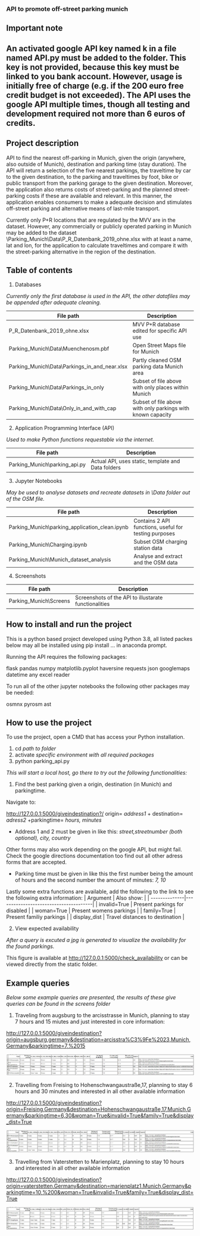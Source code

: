### API to promote off-street parking munich
Important note
----------------------------------------------------------------------------------------------------------------------------	
An activated google API key named k in a file named API.py must be added to the folder. This key is not provided, because this key must be linked to you bank account. However, usage is initially free of charge (e.g. if the 200 euro free credit budget is not exceeded). The API uses the google API multiple times, though all testing and development required not more than 6 euros of credits.
----------------------------------------------------------------------------------------------------------------------------	

## Project description

API to find the nearest off-parking in Munich, given the origin (anywhere, also outside of Munich), destination and parking time (stay duration). The API will return a selection of the five nearest parkings, the traveltime by car to the given destination, to the parking and traveltimes by foot, bike or public transport from the parking garage to the given destination. Moreover, the application also returns costs of street-parking and the planned street-parking costs if these are available and relevant. In this manner, the application enables consumers to make a adequate decision and stimulates off-street parking and alternative means of last-mile transport.

Currently only P+R locations that are regulated by the MVV are in the dataset. However, any commercially or publicly operated parking in Munich may be added to the dataset \Parking_Munich\Data\P_R_Datenbank_2019_ohne.xlsx with at least a name, lat and lon, for the application to calculate traveltimes and compare it with the street-parking alternative in the region of the destination.

## Table of contents
1. Databases

_Currently only the first database is used in the API, the other datafiles may be appended after adequate cleaning._

| File path                                     | Description                                                    |
|-----------------------------------------------|----------------------------------------------------------------|
| P_R_Datenbank_2019_ohne.xlsx                  | MVV P+R database edited for specific API use                   |
| Parking_Munich\Data\Muenchenosm.pbf		| Open Street Maps file for Munich				 |
| Parking_Munich\Data\Parkings_in_and_near.xlsx | Partly cleaned OSM parking data Munich area                    |
| Parking_Munich\Data\Parkings_in_only          | Subset of file above with only places within Munich		 |
| Parking_Munich\Data\Only_in_and_with_cap	| Subset of file above with only parkings with known capacity	 |

2. Application Programming Interface (API)
		
_Used to make Python functions requestable via the internet._

| File path                                     | Description                                                    |
|-----------------------------------------------|----------------------------------------------------------------|
| Parking_Munich\parking_api.py              	| Actual API, uses static, template and Data folders             |
								

3. Jupyter Notebooks
		
_May be used to analyse datasets and recreate datasets in \Data folder out of the OSM file._

| File path                                     	| Description                                                    |
|-----------------------------------------------	|----------------------------------------------------------------|
| Parking_Munich\parking_application_clean.ipynb	| Contains 2 API functions, useful for testing purposes		 |
| Parking_Munich\Charging.ipynb				| Subset OSM charging station data		 		 |
| Parking_Munich\Munich_dataset_analysis		| Analyse and extract and the OSM data				 |

4. Screenshots				

| File path                                     	| Description                                                    |
|-----------------------------------------------	|----------------------------------------------------------------|
| Parking_Munich\Screens				| Screenshots of the API to illustarate functionalities		 |

## How to install and run the project

This is a python based project developed using Python 3.8, 
all listed packes below may all be installed using pip install ... in anaconda prompt.

Running the API requires the following packages:

flask
pandas
numpy
matplotlib.pyplot
haversine
requests
json
googlemaps
datetime
any excel reader

To run all of the other jupyter notebooks the following other packages may be needed:

osmnx
pyrosm
ast
 
## How to use the project

To use the project, open a CMD that has access your Python installation. 

1. cd *path to folder*
2. activate *specific environment with all required packages*
3. python parking_api.py

_This will start a local host, go there to try out the following functionalities:_

1. Find the best parking given a origin, destination (in Munich) and parkingtime.

Navigate to:

http://127.0.0.1:5000/giveindestination?/ origin= *address1* + destination= *adress2* +parkingtime= *hours, minutes*

- Address 1 and 2 must be given in like this: *street,streetnumber (both optional), city, country* 

Other forms may also work depending on the google API, but might fail. Check the google directions documentation too find out all other adress forms that are accepted.

- Parking time must be given in like this the first number being the amount of hours and the second number the amount of minutes: *7, 10*

Lastly some extra functions are available, add the following to the link to see the following extra information:
| Argument	| Also show:				|
| --------------|---------------------------------------|
| invalid=True	| Present parkings for disabled	  	|
| woman=True	| Present womens parkings		|
| family=True	| Present familiy parkings		|
| display_dist	| Travel distances to destination	|

2. View expected availability

_After a query is excuted a jpg is generated to visualize the availability for the found parkings._ 

This figure is available at http://127.0.0.1:5000/check_availability or can be viewed directly from the static folder.


## Example queries

_Below some example queries are presented, the results of these give queries can be found in the screens folder_

1. Traveling from augsburg to the arcisstrasse in Munich, planning to stay 7 hours and 15 miutes and just interested in core information:

http://127.0.0.1:5000/giveindestination?origin=augsburg,germany&destination=arcisstra%C3%9Fe%2023,Munich,Germany&parkingtime=7,%2015

![Figure 1-1](Screens/overview_result_query_1_from_readme.jpg?raw=True "Results from query 1: overview")

2. Travelling from Freising to Hohenschwangaustraße,17, planning to stay 6 hours and 30 minutes and interested in all other available information

http://127.0.0.1:5000/giveindestination?origin=Freising,Germany&destination=Hohenschwangaustraße,17,Munich,Germany&parkingtime=6,30&woman=True&invalid=True&family=True&display_dist=True


![Figure 1-3](Screens/overview_result_query_2_from_readme.jpg?raw=True "Results from query 2: overview")

3. Travelling from Vaterstetten to Marienplatz, planning to stay 10 hours and interested in all other available information

http://127.0.0.1:5000/giveindestination?origin=vaterstetten,Germany&destination=marienplatz1,Munich,Germany&parkingtime=10,%200&woman=True&invalid=True&family=True&display_dist=True


![Figure 1-5](Screens/overview_result_query_3_from_readme.jpg?raw=True "Results from query 3: overview")


